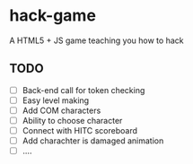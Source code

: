 # hack-game
A HTML5 + JS game teaching you how to hack


## TODO

- [ ] Back-end call for token checking
- [ ] Easy level making
- [ ] Add COM characters
- [ ] Ability to choose character
- [ ] Connect with HITC scoreboard
- [ ] Add charachter is damaged animation
- [ ] ....
